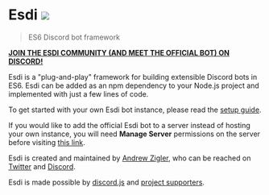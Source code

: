 # Esdi ![](https://user-images.githubusercontent.com/7295363/101524119-6169a080-393e-11eb-8006-6816e2c5f413.gif)

> ES6 Discord bot framework

**[JOIN THE ESDI COMMUNITY (AND MEET THE OFFICIAL BOT) ON DISCORD!](https://discord.gg/HTSYNQrXam)**

Esdi is a "plug-and-play" framework for building extensible Discord bots in ES6. Esdi can be added as an npm dependency to your Node.js project and implemented with just a few lines of code.

To get started with your own Esdi bot instance, please read the [setup guide](./tutorial-setting-up-an-esdi-instance.html).

If you would like to add the official Esdi bot to a server instead of hosting your own instance, you will need **Manage Server** permissions on the server before visiting [this link](https://discord.com/oauth2/authorize?client_id=777680423068106754&scope=bot+applications.commands&permissions=8).

Esdi is created and maintained by [Andrew Zigler](https://ko-fi.com/andrewzigler), who can be reached on [Twitter](https://twitter.com/andrewzigler) and [Discord](https://discord.gg/HTSYNQrXam).

Esdi is made possible by [discord.js](https://discord.js.org/) and [project supporters](https://ko-fi.com/andrewzigler).

<div style="
  margin: -2rem auto;
  background-image: url('https://user-images.githubusercontent.com/7295363/97830418-bf410380-1c81-11eb-95cc-1b7b15d8d7eb.jpg');
  background-repeat: no-repeat;
  background-size: contain;
  height: 13rem;
  width: 13rem;">
</div>